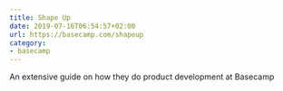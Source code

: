 ```yaml
---
title: Shape Up
date: 2019-07-16T06:54:57+02:00
url: https://basecamp.com/shapeup
category:
- basecamp
---
```

An extensive guide on how they do product development at Basecamp